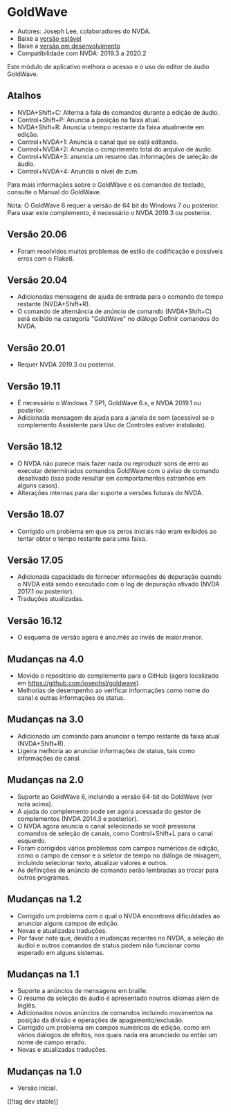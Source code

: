 # GoldWave #

* Autores: Joseph Lee, colaboradores do NVDA.
* Baixe a [versão estável][1]
* Baixe a [versão em desenvolvimento][2]
* Compatibilidade com NVDA: 2019.3 a 2020.2

Este módulo de aplicativo melhora o acesso e o uso do editor de áudio
GoldWave.

## Atalhos ##

* NVDA+Shift+C: Alterna a fala de comandos durante a edição de áudio.
* Control+Shift+P: Anuncia a posição na faixa atual.
* NVDA+Shift+R: Anuncia o tempo restante da faixa atualmente em edição.
* Control+NVDA+1: Anuncia o canal que se está editando.
* Control+NVDA+2: Anuncia o comprimento total do arquivo de áudio.
* Control+NVDA+3: anuncia um resumo das informações de seleção de áudio.
* Control+NVDA+4: Anuncia o nível de zum.

Para mais informações sobre o GoldWave e os comandos de teclado, consulte o
Manual do GoldWave.

Nota: O GoldWave 6 requer a versão de 64 bit do Windows 7 ou posterior. Para
usar este complemento, é necessário o NVDA 2019.3 ou posterior.

## Versão 20.06

* Foram resolvidos muitos problemas de estilo de codificação e possíveis
  erros com o Flake8.

## Versão 20.04

* Adicionadas mensagens de ajuda de entrada para o comando de tempo restante
  (NVDA+Shift+R).
* O comando de alternância de anúncio de comando (NVDA+Shift+C) será exibido
  na categoria "GoldWave" no diálogo Definir comandos do NVDA.

## Versão 20.01

* Requer NVDA 2019.3 ou posterior.

## Versão 19.11

* É necessário o Windows 7 SP1, GoldWave 6.x, e NVDA 2019.1 ou posterior.
* Adicionada mensagem de ajuda para a janela de som (acessível se o
  complemento Assistente para Uso de Controles estiver instalado).

## Versão 18.12

* O NVDA não parece mais fazer nada ou reproduzir sons de erro ao executar
  determinados comandos GoldWave com o aviso de comando desativado (isso
  pode resultar em comportamentos estranhos em alguns casos).
* Alterações internas para dar suporte a versões futuras do NVDA.

## Versão 18.07

* Corrigido um problema em que os zeros iniciais não eram exibidos ao tentar
  obter o tempo restante para uma faixa.

## Versão 17.05

* Adicionada capacidade de fornecer informações de depuração quando o NVDA
  está sendo executado com o log de depuração ativado (NVDA 2017.1 ou
  posterior).
* Traduções atualizadas.

## Versão 16.12

* O esquema de versão agora é ano.mês ao invés de maior.menor.

## Mudanças na 4.0

* Movido o repositório do complemento para o GitHub (agora localizado em
  https://github.com/josephsl/goldwave).
* Melhorias de desempenho ao verificar informações como nome do canal e
  outras informações de status.

## Mudanças na 3.0

* Adicionado um comando para anunciar o tempo restante da faixa atual
  (NVDA+Shift+R).
* Ligeira melhoria ao anunciar informações de status, tais como informações
  de canal.

## Mudanças na 2.0

* Suporte ao GoldWave 6, incluindo a versão 64-bit do GoldWave (ver nota
  acima).
* A ajuda do complemento pode ser agora acessada do gestor de complementos
  (NVDA 2014.3 e posterior).
* O NVDA agora anuncia o canal selecionado se você pressiona comandos de
  seleção de canais, como Control+Shift+L para o canal esquerdo.
* Foram corrigidos vários problemas com campos numéricos de edição, como o
  campo de censor e o seletor de tempo no diálogo de mixagem, incluindo
  selecionar texto, atualizar valores e outros.
* As definições de anúncio de comando serão lembradas ao trocar para outros
  programas.

## Mudanças na 1.2

* Corrigido um problema com o qual o NVDA encontrava dificuldades ao
  anunciar alguns campos de edição.
* Novas e atualizadas traduções.
* Por favor note que, devido a mudanças recentes no NVDA, a seleção de
  áudioi e outros comandos de status podem não funcionar como esperado em
  alguns sistemas.

## Mudanças na 1.1

* Suporte a anúncios de mensagens em braille.
* O resumo da seleção de áudio é apresentado noutros idiomas além de Inglês.
* Adicionados novos anúncios de comandos incluindo movimentos na posição da
  divisão e operações de apagamento/exclusão.
* Corrigido um problema em campos numéricos de edição, como em vários
  diálogos de efeitos, nos quais nada era anunciado ou então um nome de
  campo errado.
* Novas e atualizadas traduções.

## Mudanças na 1.0

* Versão inicial.

[[!tag dev stable]]

[1]: https://addons.nvda-project.org/files/get.php?file=gwv

[2]: https://addons.nvda-project.org/files/get.php?file=gwv-dev
